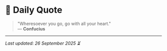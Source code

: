 # 📜 Daily Quote

> "Wheresoever you go, go with all your heart."  
> — **Confucius**

---

_Last updated: 26 September 2025 ⏳_
